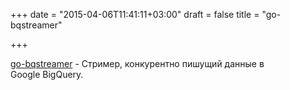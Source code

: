 +++
date = "2015-04-06T11:41:11+03:00"
draft = false
title = "go-bqstreamer"

+++

<p><a href="https://github.com/rounds/go-bqstreamer">go-bqstreamer</a>&nbsp;- Стример, конкурентно пишущий данные в Google&nbsp;BigQuery.</p>

